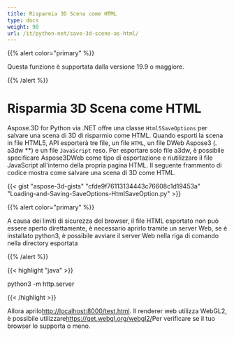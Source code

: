 ```yaml
---
title: Risparmia 3D Scena come HTML
type: docs
weight: 90
url: /it/python-net/save-3d-scene-as-html/
---
```

{{% alert color="primary" %}} 

Questa funzione è supportata dalla versione 19.9 o maggiore.

{{% /alert %}} 
#  **Risparmia 3D Scena come HTML**
Aspose.3D for Python via .NET offre una classe `Html5SaveOptions` per salvare una scena di 3D di risparmio come HTML. Quando esporti la scena in file HTML5, API esporterà tre file, un file `HTML`, un file DWeb Aspose3 (*.* a3dw **) e un file `JavaScript` reso. Per esportare solo file a3dw, è possibile specificare Aspose3DWeb come tipo di esportazione e riutilizzare il file JavaScript all'interno della propria pagina HTML. Il seguente frammento di codice mostra come salvare una scena di 3D come HTML.



{{< gist "aspose-3d-gists" "cfde9f76113134443c76608c1d19453a" "Loading-and-Saving-SaveOptions-HtmlSaveOption.py" >}}

{{% alert color="primary" %}} 

A causa dei limiti di sicurezza del browser, il file HTML esportato non può essere aperto direttamente, è necessario aprirlo tramite un server Web, se è installato python3, è possibile avviare il server Web nella riga di comando nella directory esportata

{{% /alert %}} 

{{< highlight "java" >}}

 python3 -m http.server

{{< /highlight >}}

Allora aprilo<http://localhost:8000/test.html>. Il renderer web utilizza WebGL2, è possibile utilizzare<https://get.webgl.org/webgl2/>Per verificare se il tuo browser lo supporta o meno.


